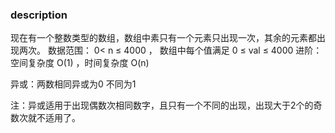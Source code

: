 ### description
现在有一个整数类型的数组，数组中素只有一个元素只出现一次，其余的元素都出现两次。
数据范围： 0< n ≤ 4000 ， 数组中每个值满足 0 ≤ val ≤ 4000
进阶： 空间复杂度 O(1) ，时间复杂度 O(n)

异或：两数相同异或为0  不同为1

注：异或适用于出现偶数次相同数字，且只有一个不同的出现，出现大于2个的奇数次就不适用了。
